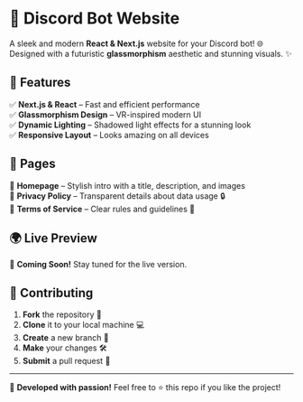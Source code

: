 # 🚀 Discord Bot Website

A sleek and modern **React & Next.js** website for your Discord bot! 🌐 Designed with a futuristic **glassmorphism** aesthetic and stunning visuals. ✨  

## 🎨 Features

✅ **Next.js & React** – Fast and efficient performance  
✅ **Glassmorphism Design** – VR-inspired modern UI  
✅ **Dynamic Lighting** – Shadowed light effects for a stunning look   
✅ **Responsive Layout** – Looks amazing on all devices  

## 📜 Pages

🔹 **Homepage** – Stylish intro with a title, description, and images  
🔹 **Privacy Policy** – Transparent details about data usage 🔒  
🔹 **Terms of Service** – Clear rules and guidelines 📜  

## 🌍 Live Preview

🚧 **Coming Soon!** Stay tuned for the live version.  

## 🤝 Contributing

1. **Fork** the repository 🍴  
2. **Clone** it to your local machine 💻  
3. **Create** a new branch 🔀  
4. **Make** your changes 🛠️  
5. **Submit** a pull request 🚀  

---

💙 **Developed with passion!** Feel free to ⭐️ this repo if you like the project!  
